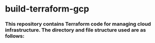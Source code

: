 # build-terraform-gcp

###

### This repository contains Terraform code for managing cloud infrastructure. The directory and file structure used are as follows:
